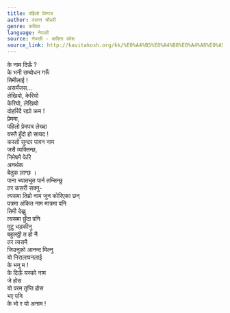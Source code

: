 ```yaml
---
title: पहिलो प्रेमपत्र
author: वसन्त चौधरी
genre: कविता
language: नेपाली
source: नेपाली - कविता कोश
source_link: http://kavitakosh.org/kk/%E0%A4%B5%E0%A4%B8%E0%A4%A8%E0%A5%8D%E0%A4%A4_%E0%A4%9A%E0%A5%8C%E0%A4%A7%E0%A4%B0%E0%A5%80
---
```


के नाम दिऊँ ?  
के भनी सम्बोधन गरूँ  
तिमीलाई !  
असमँजस...  
लेखियो, केरियो  
केरियो, लेखियो  
दोहरिंदै रह्यो क्रम !  
प्रेममा,  
पहिलो प्रेमपत्र लेख्दा  
यस्तै हुँदो हो सायद !  
कस्तो सुन्दर पावन नाम  
जसै व्यक्तिन्छ,  
निमेषमै फेरि  
अनर्थक  
बेतुक लाग्छ ।  
पाना च्यातचुत पार्न तम्सिन्छु  
तर कसरी सक्नु-  
त्यसमा तिम्रो नाम जुन कोरिएका छन्  
पत्रमा अंकित नाम मात्रमा पनि  
तिमी देख्नु  
त्यसमा छुँदा पनि  
मुटु धड़कीनु  
बहुलठ्ठी त हो नै  
तर त्यसमै  
जिउनुको आनन्द मिल्नु  
यो निरालापनलाई  
के भनु म !  
के दिऊँ यस्को नाम  
जे होस  
यो परम तृप्ति होस  
भए पनि  
के भो र यो अनाम !
